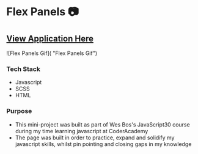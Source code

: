 # Flex Panels 📷

## [View Application Here](https://js-autocomplete-typing-api.netlify.com/?_ga=2.185454624.829762167.1573182228-394698580.1567312295)

![Flex Panels Gif]( "Flex Panels Gif")

### Tech Stack

* Javascript
* SCSS
* HTML

### Purpose

* This mini-project was built as part of Wes Bos's JavaScript30 course during my time learning javascript at CoderAcademy
* The page was built in order to practice, expand and solidify my javascript skills, whilst pin pointing and closing gaps in my knowledge